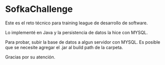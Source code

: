 # SofkaChallenge

Este es el reto técnico para training league de desarrollo de software.

Lo implementé en Java y la persistencia de datos la hice con MYSQL.

Para probar, subir la base de datos a algun servidor con MYSQL. Es posible que se necesite agregar el .jar al build path de la carpeta.

Gracias por su atención.
